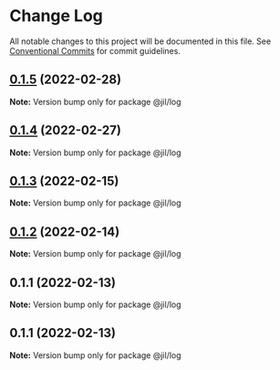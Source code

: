 # Change Log

All notable changes to this project will be documented in this file.
See [Conventional Commits](https://conventionalcommits.org) for commit guidelines.

## [0.1.5](https://github.com/jiljs/jil/compare/@jil/log@0.1.4...@jil/log@0.1.5) (2022-02-28)

**Note:** Version bump only for package @jil/log





## [0.1.4](https://github.com/jiljs/jil/compare/@jil/log@0.1.3...@jil/log@0.1.4) (2022-02-27)

**Note:** Version bump only for package @jil/log





## [0.1.3](https://github.com/jiljs/jil/compare/@jil/log@0.1.2...@jil/log@0.1.3) (2022-02-15)

**Note:** Version bump only for package @jil/log





## [0.1.2](https://github.com/jiljs/jil/compare/@jil/log@0.1.1...@jil/log@0.1.2) (2022-02-14)

**Note:** Version bump only for package @jil/log





## 0.1.1 (2022-02-13)

**Note:** Version bump only for package @jil/log





## 0.1.1 (2022-02-13)

**Note:** Version bump only for package @jil/log
